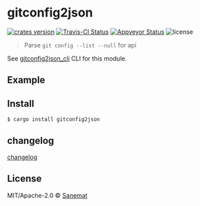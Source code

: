# gitconfig2json

[![crates version][crates-image]][crates-url] [![Travis-CI Status][travis-image]][travis-url] [![Appveyor Status][appveyor-image]][appveyor-url] ![license][license-image]

> Parse `git config --list --null` for api

See [gitconfig2json_cli](https://github.com/packsaddle/rust-gitconfig2json_cli) CLI for this module.

## Example


## Install

```
$ cargo install gitconfig2json
```

## changelog

[changelog](./changelog.md)

## License

MIT/Apache-2.0 © [Sanemat](http://sane.jp)

[travis-url]: https://travis-ci.org/packsaddle/rust-gitconfig2json
[travis-image]: https://img.shields.io/travis/packsaddle/rust-gitconfig2json/master.svg?style=flat-square&label=travis
[appveyor-url]: https://ci.appveyor.com/project/sanemat/rust-gitconfig2json/branch/master
[appveyor-image]: https://img.shields.io/appveyor/ci/sanemat/rust-gitconfig2json/master.svg?style=flat-square&label=appveyor
[crates-url]: https://crates.io/crates/gitconfig2json
[crates-image]: https://img.shields.io/crates/v/gitconfig2json.svg?style=flat-square
[license-image]: https://img.shields.io/crates/l/gitconfig2json.svg?style=flat-square
